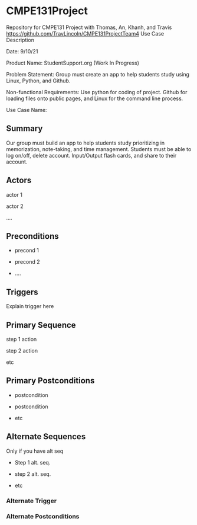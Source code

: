 # CMPE131Project
Repository for CMPE131 Project with Thomas, An, Khanh, and Travis
https://github.com/TravLincoln/CMPE131ProjectTeam4
 Use Case Description

Date: 9/10/21

Product Name: StudentSupport.org (Work In Progress)

Problem Statement: Group must create an app to help students study using Linux, Python, and Github.

Non-functional Requirements: Use python for coding of project. Github for loading files onto public pages, and Linux for the command line process. 

 

Use Case Name: 

## Summary

Our group must build an app to help students study prioritizing in memorization, note-taking, and time management. Students must be able to log on/off, delete
account. Input/Output flash cards, and share to their account.
 

## Actors

actor 1

actor 2

….

 

## Preconditions

* precond 1

* precond 2

* ….

 

## Triggers

Explain trigger here

 

## Primary Sequence

step 1 action

step 2 action

etc

 

## Primary Postconditions

* postcondition

* postcondition

* etc

 

## Alternate Sequences

Only if you have alt seq

* Step 1 alt. seq.

* step 2 alt. seq.

* etc

 

### Alternate Trigger

### Alternate Postconditions
